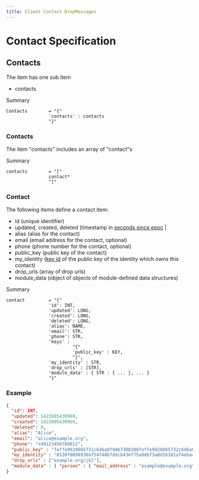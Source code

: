 ```yaml
---
title: Client Contact DropMessages
---
```

# Contact Specification

## Contacts

The item has one sub item
* contacts

Summary

    Contacts        = "{"
                    'contacts' : contacts
                    "}"

### Contacts

The item "contacts" includes an array of "contact"s

Summary

    contacts        = "["
                    contact*
                    "]"

### Contact

The following items define a contact item:

* id (unique identifier)
* updated, created, deleted (timestamp in [seconds since epoc](http://pubs.opengroup.org/onlinepubs/9699919799/basedefs/V1_chap04.html#tag_04_15) |
* alias (alias for the contact)
* email (email address for the contact, optional)
* phone (phone number for the contact, optional)
* public_key (public key of the contact)
* my_identity ([key id](../Components-Crypto#key-identifier/) of the public key of the identity which owns this contact)
* drop_urls (array of drop urls)
* <a name="module_data"> </a> module_data (object of objects of module-defined data structures)

Summary

    contact         = "{"
                    'id': INT,
                    'updated': LONG,
                    'created': LONG,
                    'deleted': LONG,
                    'alias': NAME,
                    'email': STR,
                    'phone': STR,
                    'keys' :
                             "{"
                             'public_key' : KEY,
                             "}",
                    'my_identity' : STR,
                    'drop_urls' : [STR],
                    'module_data' : { STR : { ... }, ... }
                    "}"

### Example

```json
{
  "id": INT,
  "updated": 1422605430969,
  "created": 1422605430969,
  "deleted": 0,
  "alias": "Alice",
  "email": "alice@example.org",
  "phone": "+49123456789012",
  "public_key" : "feffe9928665731c6d6a8f9467308308feffe9928665731c6d6a8f9467308308",
  "my_identity" : "8520f0098930a754748b7ddcb43ef75a0dbf3a0d26381af4eba4a98eaa9b4e6a",
  "drop_urls" : ["example.org/jkl"],
  "module_data" : { "person" : { "mail_address" : "example@example.org" } }
}
```
